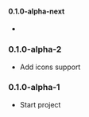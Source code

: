 #### 0.1.0-alpha-next

*

### 0.1.0-alpha-2
* Add icons support

### 0.1.0-alpha-1

* Start project
